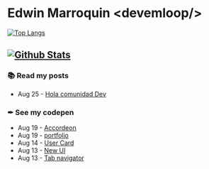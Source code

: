 # **Edwin Marroquin &lt;devemloop/&gt;**

[![Top Langs](https://github-readme-stats.vercel.app/api/?username=devemloop&show_icons=true)](https://github.com/devemloop)

[![Github Stats](https://github-readme-stats.vercel.app/api/top-langs/?username=devemloop&show_icons=true&layout=compact)](https://github.com/devemloop)
---
### 📚 Read my posts
<!-- blog start -->
<!-- feed start -->
- Aug 25 - [Hola comunidad Dev](https://dev.to/devemloop/hola-comunidad-dev-4am7)
<!-- blog end -->
### ✒ See my codepen
<!-- feed start -->
- Aug 19 - [Accordeon <devemloop>](https://codepen.io/DEVemloop/pen/ZEWWojo)
- Aug 19 - [portfolio](https://codepen.io/DEVemloop/pen/RwNELxe)
- Aug 14 - [User Card <devemloop>](https://codepen.io/DEVemloop/pen/yLOYWYr)
- Aug 13 - [New UI](https://codepen.io/DEVemloop/pen/dyoXdWb)
- Aug 13 - [Tab navigator](https://codepen.io/DEVemloop/pen/PowPeGV)
<!-- codepen end -->
